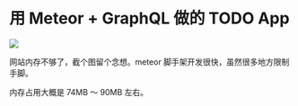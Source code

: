 # 用 Meteor + GraphQL 做的 TODO App

![](https://ws1.sinaimg.cn/mw690/89d0a2e1ly1ft3mq848tyj21250tnq3q.jpg)

网站内存不够了，截个图留个念想。meteor 脚手架开发很快，虽然很多地方限制手脚。

内存占用大概是 74MB ～ 90MB 左右。
